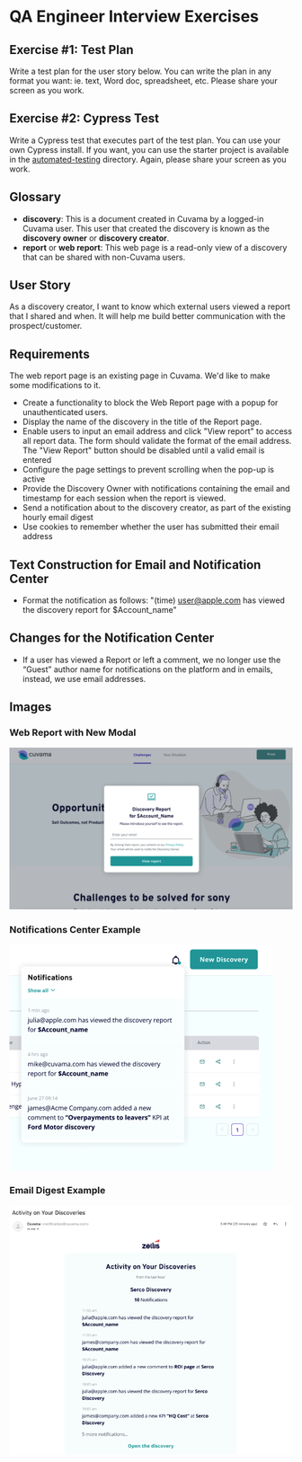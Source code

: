 # QA Engineer Interview Exercises

## Exercise #1: Test Plan

Write a test plan for the user story below. You can write the plan in any format you want: ie. text, Word doc, spreadsheet, etc.
Please share your screen as you work.

## Exercise #2: Cypress Test

Write a Cypress test that executes part of the test plan. You can use your own Cypress install. If you want, 
you can use the starter project is available in the [automated-testing](./automated-testing) directory. Again, 
please share your screen as you work.

## Glossary

- **discovery**: This is a document created in Cuvama by a logged-in Cuvama user. This user that created the discovery 
is known as the **discovery owner** or **discovery creator**.
- **report** or **web report**: This web page is a read-only view of a discovery that can be shared with non-Cuvama users.

## User Story

As a discovery creator, I want to know which external users viewed a report that I shared and when. It will help me build better communication
with the prospect/customer.

## Requirements

The web report page is an existing page in Cuvama. We'd like to make some modifications to it.

- Create a functionality to block the Web Report page with a popup for unauthenticated users.
- Display the name of the discovery in the title of the Report page.
- Enable users to input an email address and click "View report" to access all report data. The form should validate the format of 
the email address. The "View Report" button should be disabled until a valid email is entered
- Configure the page settings to prevent scrolling when the pop-up is active
- Provide the Discovery Owner with notifications containing the email and timestamp for each session when the report is viewed.
- Send a notification about to the discovery creator, as part of the existing hourly email digest
- Use cookies to remember whether the user has submitted their email address

## Text Construction for Email and Notification Center
- Format the notification as follows: "(time) user@apple.com has viewed the discovery report for $Account_name"

## Changes for the Notification Center
- If a user has viewed a Report or left a comment, we no longer use the “Guest” author name for notifications on the platform and in
emails, instead, we use email addresses.

## Images

### Web Report with New Modal

![Web Report with Modal](./images/image-20240326-122248.png)

### Notifications Center Example

![Notifications Center Example](./images/image-20240320-113717.png)

### Email Digest Example

![Email Digest Example](./images/image-20240320-113742.png)


    

